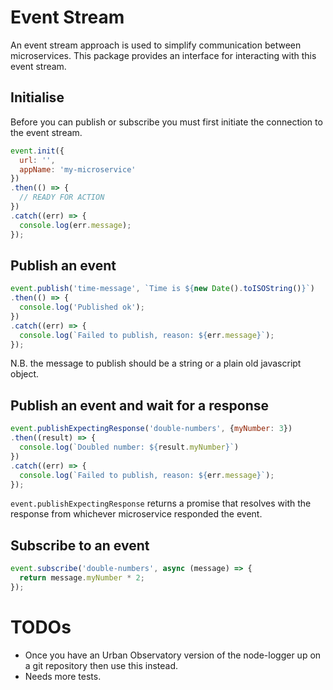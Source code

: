 
# Event Stream

An event stream approach is used to simplify communication between microservices. This package provides an interface for interacting with this event stream.

## Initialise

Before you can publish or subscribe you must first initiate the connection to the event stream.

```js
event.init({
  url: '', 
  appName: 'my-microservice'
})
.then(() => {
  // READY FOR ACTION
})
.catch((err) => {
  console.log(err.message);
});
```

## Publish an event

```js
event.publish('time-message', `Time is ${new Date().toISOString()}`)
.then(() => {
  console.log('Published ok');
})
.catch((err) => {
  console.log(`Failed to publish, reason: ${err.message}`);
});
```

N.B. the message to publish should be a string or a plain old javascript object.


## Publish an event and wait for a response

```js
event.publishExpectingResponse('double-numbers', {myNumber: 3})
.then((result) => {
  console.log(`Doubled number: ${result.myNumber}`)
})
.catch((err) => {
  console.log(`Failed to publish, reason: ${err.message}`);
});
```

`event.publishExpectingResponse` returns a promise that resolves with the response from whichever microservice responded the event.


## Subscribe to an event

```js
event.subscribe('double-numbers', async (message) => {
  return message.myNumber * 2;
});
```


# TODOs

- Once you have an Urban Observatory version of the node-logger up on a git repository then use this instead.
- Needs more tests.